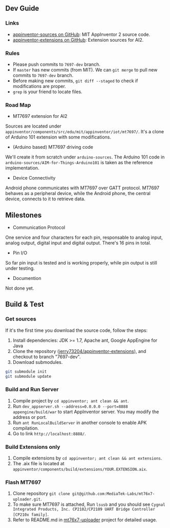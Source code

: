 ## Dev Guide

### Links
* [appinventor-sources on GitHub](https://github.com/mit-cml/appinventor-sources): MIT AppInventor 2 source code.
* [appinventor-extensions on GitHub](https://github.com/mit-cml/appinventor-extensions/tree/extension/bluetoothle):  Extension sources for AI2.

### Rules
* Please push commits to `7697-dev` branch.
* If `master` has new commits (from MIT). We can `git merge` to pull new commits to `7697-dev` branch.
* Before making new commits, `git diff --staged` to check if modifications are proper.
* `grep` is your friend to locate files.

### Road Map

* MT7697 extension for AI2

Sources are located under `appinventor/components/src/edu/mit/appinventor/iot/mt7697/`. It's a clone of Arduino 101 extension with some modifications.

* (Arduino based) MT7697 driving code

We'll create it from scratch under `arduino-sources`. The Arduino 101 code in `arduino-sources/AIM-for-Things-Arduino101` is taken as the reference implementation.

* Device Connectivity

Android phone communicates with MT7697 over GATT protocol. MT7697 behaves as a peripheral device, while the Android phone, the central device, connects to it to retrieve data.

## Milestones

* Communication Protocol

One service and four characters for each pin, responsable to analog input, analog output, digital input and digital output. There's 16 pins in total.

* Pin I/O

So far pin input is tested and is working properly, while pin output is still under testing.

* Documention

Not done yet.

## Build & Test

### Get sources
If it's the first time you download the source code, follow the steps:
1. Install dependencies: JDK >= 1.7, Apache ant, Google AppEngine for Java
2. Clone the repository ([jerry73204/appinventor-extensions](https://github.com/jerry73204/appinventor-extensions)), and checkout to branch "7697-dev".
3. Download submodules.
```sh
git submodule init
git submodule update
```

### Build and Run Server
1. Compile project by `cd appinventor; ant clean && ant`.
2. Run `dev_appserver.sh --address=0.0.0.0 --port=8888 appengine/build/war` to start AppInventor server. You may modify the address or port.
3. Run `ant RunLocalBuildServer` in another console to enable APK compilation.
4. Go to link `http://localhost:8888/`.

### Build Extensions only
1. Compile extensions by `cd appinventor; ant clean && ant extensions`.
2. The .aix file is located at `appinventor/components/build/extensions/YOUR.EXTENSION.aix`.

### Flash MT7697
1. Clone repository `git clone git@github.com:MediaTek-Labs/mt76x7-uploader.git`.
2. To make sure MT7697 is attached, Run `lsusb` and you should see `Cygnal Integrated Products, Inc. CP2102/CP2109 UART Bridge Controller [CP210x family]`.
3. Refer to README.md in [mt76x7-uploader](https://github.com/MediaTek-Labs/mt76x7-uploader) project for detailed usage.
